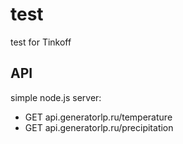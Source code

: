 # test
test for Tinkoff

## API

simple node.js server:

* GET api.generatorlp.ru/temperature
* GET api.generatorlp.ru/precipitation

